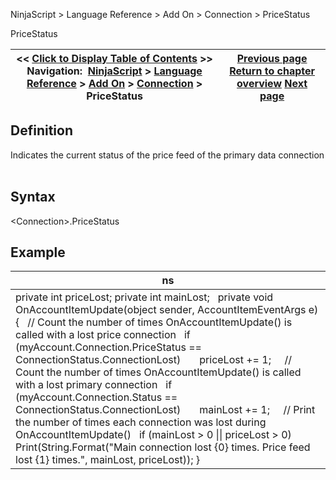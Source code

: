 ﻿
NinjaScript \> Language Reference \> Add On \> Connection \> PriceStatus

PriceStatus

| \<\< [Click to Display Table of Contents](connections_pricestatus.md) \>\> **Navigation:**     [NinjaScript](ninjascript-1.md) \> [Language Reference](language_reference_wip-1.md) \> [Add On](add_on-1.md) \> [Connection](connection_class-1.md) \> PriceStatus | [Previous page](connections_options-1.md) [Return to chapter overview](connection_class-1.md) [Next page](connections_status-1.md) |
| --- | --- |
## Definition
Indicates the current status of the price feed of the primary data connection
 
## Syntax
\<Connection\>.PriceStatus

## Example

| ns |
| --- |
| private int priceLost; private int mainLost;   private void OnAccountItemUpdate(object sender, AccountItemEventArgs e) {    // Count the number of times OnAccountItemUpdate() is called with a lost price connection    if (myAccount.Connection.PriceStatus \=\= ConnectionStatus.ConnectionLost)        priceLost \+\= 1;      // Count the number of times OnAccountItemUpdate() is called with a lost primary connection    if (myAccount.Connection.Status \=\= ConnectionStatus.ConnectionLost)        mainLost \+\= 1;      // Print the number of times each connection was lost during OnAccountItemUpdate()    if (mainLost \> 0 \|\| priceLost \> 0)        Print(String.Format("Main connection lost {0} times. Price feed lost {1} times.", mainLost, priceLost)); } |

